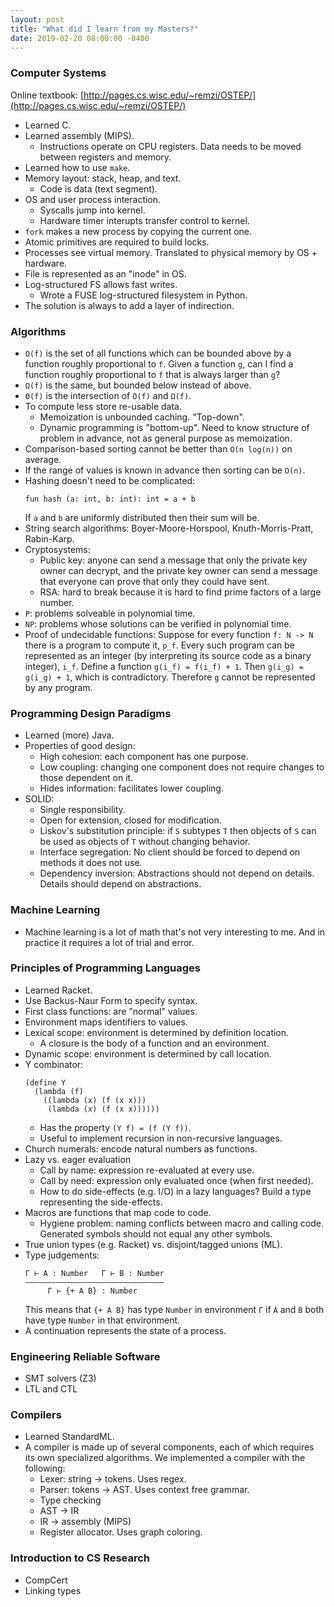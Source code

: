 ```yaml
---
layout: post
title: "What did I learn from my Masters?"
date: 2019-02-20 08:00:00 -0400
---
```


### Computer Systems

Online textbook: [http://pages.cs.wisc.edu/~remzi/OSTEP/](http://pages.cs.wisc.edu/~remzi/OSTEP/)

- Learned C.
- Learned assembly (MIPS).
  - Instructions operate on CPU registers. Data needs to be moved between
    registers and memory.
- Learned how to use `make`.
- Memory layout: stack, heap, and text.
  - Code is data (text segment).
- OS and user process interaction.
  - Syscalls jump into kernel.
  - Hardware timer interupts transfer control to kernel.
- `fork` makes a new process by copying the current one.
- Atomic primitives are required to build locks.
- Processes see virtual memory. Translated to physical memory by OS + hardware.
- File is represented as an "inode" in OS.
- Log-structured FS allows fast writes.
  - Wrote a FUSE log-structured filesystem in Python.
- The solution is always to add a layer of indirection.

### Algorithms

- `O(f)` is the set of all functions which can be bounded above by a function
  roughly proportional to `f`. Given a function `g`, can I find a function
  roughly proportional to `f` that is always larger than `g`?
- `Ω(f)` is the same, but bounded below instead of above.
- `Θ(f)` is the intersection of `O(f)` and `Ω(f)`.
- To compute less store re-usable data.
  - Memoization is unbounded caching. "Top-down".
  - Dynamic programming is "bottom-up". Need to know structure of problem in
    advance, not as general purpose as memoization.
- Comparison-based sorting cannot be better than `O(n log(n))` on average.
- If the range of values is known in advance then sorting can be `O(n)`.
- Hashing doesn't need to be complicated:
  ```
  fun hash (a: int, b: int): int = a + b
  ```
  If `a` and `b` are uniformly distributed then their sum will be.
- String search algorithms: Boyer-Moore-Horspool, Knuth-Morris-Pratt,
  Rabin-Karp.
- Cryptosystems:
  - Public key: anyone can send a message that only the private key owner can
    decrypt, and the private key owner can send a message that everyone can
    prove that only they could have sent.
  - RSA: hard to break because it is hard to find prime factors of a large
    number.
- `P`: problems solveable in polynomial time.
- `NP`: problems whose solutions can be verified in polynomial time.
- Proof of undecidable functions: Suppose for every function `f: N -> N` there
  is a program to compute it, `p_f`. Every such program can be represented as an
  integer (by interpreting its source code as a binary integer), `i_f`. Define a
  function `g(i_f) = f(i_f) + 1`. Then `g(i_g) = g(i_g) + 1`, which is
  contradictory. Therefore `g` cannot be represented by any program.

### Programming Design Paradigms

- Learned (more) Java.
- Properties of good design:
  - High cohesion: each component has one purpose.
  - Low coupling: changing one component does not require changes to those
    dependent on it.
  - Hides information: facilitates lower coupling.
- SOLID:
  - Single responsibility.
  - Open for extension, closed for modification.
  - Liskov's substitution principle: if `S` subtypes `T` then objects of `S` can
    be used as objects of `T` without changing behavior.
  - Interface segregation: No client should be forced to depend on methods it
    does not use.
  - Dependency inversion: Abstractions should not depend on details. Details
    should depend on abstractions.

### Machine Learning

- Machine learning is a lot of math that's not very interesting to me. And in
  practice it requires a lot of trial and error.

### Principles of Programming Languages

- Learned Racket.
- Use Backus-Naur Form to specify syntax.
- First class functions: are "normal" values.
- Environment maps identifiers to values.
- Lexical scope: environment is determined by definition location.
  - A closure is the body of a function and an environment.
- Dynamic scope: environment is determined by call location.
- Y combinator:
  ```
  (define Y
    (lambda (f)
      ((lambda (x) (f (x x)))
       (lambda (x) (f (x x))))))
  ```
  - Has the property `(Y f) = (f (Y f))`.
  - Useful to implement recursion in non-recursive languages.
- Church numerals: encode natural numbers as functions.
- Lazy vs. eager evaluation
  - Call by name: expression re-evaluated at every use.
  - Call by need: expression only evaluated once (when first needed).
  - How to do side-effects (e.g. I/O) in a lazy languages? Build a type
    representing the side-effects.
- Macros are functions that map code to code.
  - Hygiene problem: naming conflicts between macro and calling code. Generated
    symbols should not equal any other symbols.
- True union types (e.g. Racket) vs. disjoint/tagged unions (ML).
- Type judgements:
  ```
  Γ ⊢ A : Number   Γ ⊢ B : Number
  ———————————————————————————————
       Γ ⊢ {+ A B} : Number
  ```
  This means that `{+ A B}` has type `Number` in environment `Γ` if `A` and
  `B` both have type `Number` in that environment.
- A continuation represents the state of a process.

### Engineering Reliable Software

- SMT solvers (Z3)
- LTL and CTL

### Compilers

- Learned StandardML.
- A compiler is made up of several components, each of which requires its own
  specialized algorithms. We implemented a compiler with the following:
  - Lexer: string -> tokens. Uses regex.
  - Parser: tokens -> AST. Uses context free grammar.
  - Type checking
  - AST -> IR
  - IR -> assembly (MIPS)
  - Register allocator. Uses graph coloring.

### Introduction to CS Research

- CompCert
- Linking types

